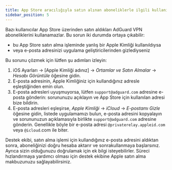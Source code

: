 ```yaml
---
title: App Store aracılığıyla satın alınan aboneliklerle ilgili kullanım sorunları
sidebar_position: 5
---
```


Bazı kullanıcılar App Store üzerinden satın aldıkları AdGuard VPN aboneliklerini kullanamazlar. Bu sorun iki durumda ortaya çıkabilir:

- bu App Store satın alma işleminde yanlış bir Apple Kimliği kullanıldıysa
- veya e-posta adresinizi uygulama geliştiricilerinden gizlediyseniz

Bu sorunu çözmek için lütfen şu adımları izleyin:

1. iOS Ayarları → [Apple Kimliği adınız] → *Ortamlar ve Satın Almalar* → *Hesabı Görüntüle* öğesine gidin.
1. E-posta adresinin, Apple Kimliğiniz için kullandığınız adresle eşleştiğinden emin olun.
1. E-posta adresleri uyuşmuyorsa, lütfen `support@adguard.com` adresine e-posta gönderin: sorununuzu açıklayın ve App Store için kullanılan adresi bize bildirin.
1. E-posta adresleri eşleşirse, *Apple Kimliği* → *iCloud* → *E-postamı Gizle* öğesine gidin, listede uygulamamızı bulun, e-posta adresini kopyalayın ve sorununuzun açıklamasıyla birlikte `support@adguard.com` adresine gönderin. Genellikle böyle bir e-posta adresi `@privaterelay.appleid.com` veya `@icloud`.com ile biter.

Destek ekibi, satın alma işlemi için kullandığınız e-posta adresini aldıktan sonra, aboneliğinizi doğru hesaba aktarır ve sonrakullanmaya başlarsınız. Ayrıca sizin olduğunuzu doğrulamak için ek bilgi isteyebilirler. Süreci hızlandırmaya yardımcı olması için destek ekibine Apple satın alma makbuzunuzu sağlayabilirsiniz.
